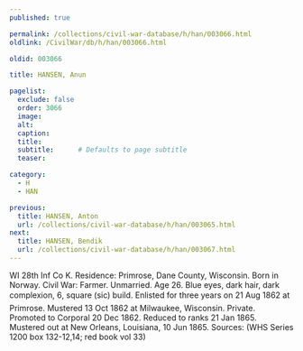 ```yaml
---
published: true

permalink: /collections/civil-war-database/h/han/003066.html
oldlink: /CivilWar/db/h/han/003066.html

oldid: 003066

title: HANSEN, Anun

pagelist:
  exclude: false
  order: 3066
  image: 
  alt:
  caption:
  title:
  subtitle:      # Defaults to page subtitle
  teaser:

category: 
  - H 
  - HAN

previous:
  title: HANSEN, Anton
  url: /collections/civil-war-database/h/han/003065.html  
next:
  title: HANSEN, Bendik
  url: /collections/civil-war-database/h/han/003067.html   
---
```

WI 28th Inf Co K. Residence: Primrose, Dane County, Wisconsin. Born in Norway. Civil War: Farmer. Unmarried. Age 26. Blue eyes, dark hair, dark complexion, 6&#146;, square (sic) build. Enlisted for three years on 21 Aug 1862 at Primrose. Mustered 13 Oct 1862 at Milwaukee, Wisconsin. Private. Promoted to Corporal 20 Dec 1862. Reduced to ranks 21 Jan 1865. Mustered out at New Orleans, Louisiana, 10 Jun 1865. Sources: (WHS Series 1200 box 132-12,14; red book vol 33)